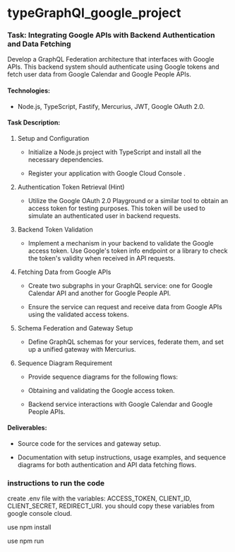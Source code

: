 # typeGraphQl_google_project

### Task: Integrating Google APIs with Backend Authentication and Data Fetching

Develop a GraphQL Federation architecture that interfaces with Google APIs. This backend system should authenticate using Google tokens and fetch user data from Google Calendar and Google People APIs.

#### Technologies:

* Node.js, TypeScript, Fastify, Mercurius, JWT, Google OAuth 2.0.

#### Task Description:

1. Setup and Configuration

    * Initialize a Node.js project with TypeScript and install all the necessary dependencies.

    * Register your application with Google Cloud Console .

2. Authentication Token Retrieval (Hint)

    * Utilize the Google OAuth 2.0 Playground or a similar tool to obtain an access token for testing purposes. This token will be used to simulate an authenticated user in backend requests.

3. Backend Token Validation

    * Implement a mechanism in your backend to validate the Google access token. Use Google's token info endpoint or a library to check the token's validity when received in API requests.

4. Fetching Data from Google APIs

    * Create two subgraphs in your GraphQL service: one for Google Calendar API and another for Google People API.

    * Ensure the service can request and receive data from Google APIs using the validated access tokens.

5. Schema Federation and Gateway Setup

    * Define GraphQL schemas for your services, federate them, and set up a unified gateway with Mercurius.

6. Sequence Diagram Requirement

    * Provide sequence diagrams for the following flows:

    * Obtaining and validating the Google access token.

    * Backend service interactions with Google Calendar and Google People APIs.

#### Deliverables:

  * Source code for the services and gateway setup.

* Documentation with setup instructions, usage examples, and sequence diagrams for both authentication and API data fetching flows.

### instructions to run the code
create .env file with the variables: ACCESS_TOKEN, CLIENT_ID, CLIENT_SECRET, REDIRECT_URI.
you should copy these variables from google console cloud.

use npm install 

use npm run
